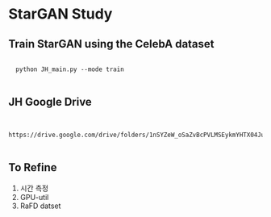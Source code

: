 # StarGAN Study
## Train StarGAN using the CelebA dataset
<pre>
<code>
  python JH_main.py --mode train
</code>
</pre>
## JH Google Drive
<pre>
<code>
  https://drive.google.com/drive/folders/1nSYZeW_oSaZvBcPVLMSEykmYHTX04Juy
</code>
</pre>
## To Refine
  1. 시간 측정
  2. GPU-util
  3. RaFD datset
